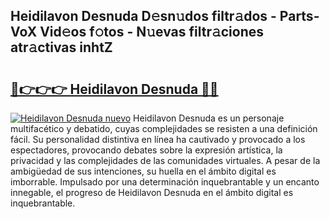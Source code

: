 ## Heidilavon Desnuda D𝚎sn𝚞dos filtr𝚊dos - Parts-VoX Vid𝚎os f𝚘tos - N𝚞evas filtr𝚊ciones atr𝚊ctivas inhtZ

# <h2><a href="http://mb6eap.tromn.icu/?c=Heidilavon+Desnuda">🔗👉👉👉 Heidilavon Desnuda 🔗🔗</a></h2>

[![Heidilavon Desnuda nuevo](https://i.imgur.com/pEAQMta.gif)](http://mb6eap.tromn.icu/?c=Heidilavon+Desnuda)
Heidilavon Desnuda es un personaje multifacético y debatido, cuyas complejidades se resisten a una definición fácil.  Su personalidad distintiva en línea ha cautivado y provocado a los espectadores, provocando debates sobre la expresión artística, la privacidad y las complejidades de las comunidades virtuales. A pesar de la ambigüedad de sus intenciones, su huella en el ámbito digital es imborrable. Impulsado por una determinación inquebrantable y un encanto innegable, el progreso de Heidilavon Desnuda en el ámbito digital es inquebrantable.
